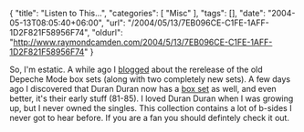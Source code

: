 {
	"title": "Listen to This...",
	"categories": [
		"Misc"
	],
	"tags": [],
	"date": "2004-05-13T08:05:40+06:00",
	"url": "/2004/05/13/7EB096CE-C1FE-1AFF-1D2F821F58956F74",
	"oldurl": "http://www.raymondcamden.com/2004/5/13/7EB096CE-C1FE-1AFF-1D2F821F58956F74"
}

So, I'm estatic. A while ago I <a href="http://www.camdenfamily.com/morpheus/blog/index.cfm?mode=entry&entry=CA323455-DB38-DF99-8B0AC4ACB17B836E">blogged</a> about the rerelease of the old Depeche Mode box sets (along with two completely new sets). A few days ago I discovered that Duran Duran now has a <a href="http://www.amazon.com/exec/obidos/tg/detail/-/B00008NEGG/104-4617154-6769514?%5Fencoding=UTF8&coliid=IJEEGW3MSLY7U&colid=2TCL1D08EZEYE">box set</a> as well, and even better, it's their early stuff (81-85). I loved Duran Duran when I was growing up, but I never owned the singles. This collection contains a lot of b-sides I never got to hear before. If you are a fan you should defintely check it out.